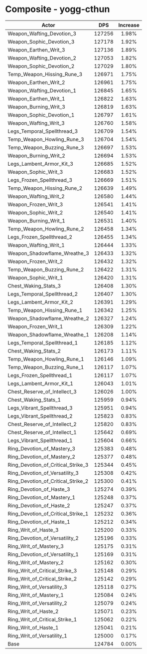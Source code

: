 # Composite - yogg-cthun
| Actor | DPS | Increase |
|---|:---:|:---:|
|Weapon_Wafting_Devotion_3|127256|1.98%|
|Weapon_Sophic_Devotion_3|127178|1.92%|
|Weapon_Earthen_Writ_3|127136|1.89%|
|Weapon_Wafting_Devotion_2|127053|1.82%|
|Weapon_Sophic_Devotion_2|127029|1.80%|
|Temp_Weapon_Hissing_Rune_3|126971|1.75%|
|Weapon_Earthen_Writ_2|126961|1.75%|
|Weapon_Wafting_Devotion_1|126845|1.65%|
|Weapon_Earthen_Writ_1|126822|1.63%|
|Weapon_Burning_Writ_3|126819|1.63%|
|Weapon_Sophic_Devotion_1|126797|1.61%|
|Weapon_Wafting_Writ_3|126760|1.58%|
|Legs_Temporal_Spellthread_3|126709|1.54%|
|Temp_Weapon_Howling_Rune_3|126704|1.54%|
|Temp_Weapon_Buzzing_Rune_3|126697|1.53%|
|Weapon_Burning_Writ_2|126694|1.53%|
|Legs_Lambent_Armor_Kit_3|126685|1.52%|
|Weapon_Sophic_Writ_3|126683|1.52%|
|Legs_Frozen_Spellthread_3|126669|1.51%|
|Temp_Weapon_Hissing_Rune_2|126639|1.49%|
|Weapon_Wafting_Writ_2|126580|1.44%|
|Weapon_Frozen_Writ_3|126541|1.41%|
|Weapon_Sophic_Writ_2|126540|1.41%|
|Weapon_Burning_Writ_1|126531|1.40%|
|Temp_Weapon_Howling_Rune_2|126458|1.34%|
|Legs_Frozen_Spellthread_2|126455|1.34%|
|Weapon_Wafting_Writ_1|126444|1.33%|
|Weapon_Shadowflame_Wreathe_3|126433|1.32%|
|Weapon_Frozen_Writ_2|126432|1.32%|
|Temp_Weapon_Buzzing_Rune_2|126422|1.31%|
|Weapon_Sophic_Writ_1|126420|1.31%|
|Chest_Waking_Stats_3|126408|1.30%|
|Legs_Temporal_Spellthread_2|126407|1.30%|
|Legs_Lambent_Armor_Kit_2|126391|1.29%|
|Temp_Weapon_Hissing_Rune_1|126342|1.25%|
|Weapon_Shadowflame_Wreathe_2|126327|1.24%|
|Weapon_Frozen_Writ_1|126309|1.22%|
|Weapon_Shadowflame_Wreathe_1|126208|1.14%|
|Legs_Temporal_Spellthread_1|126185|1.12%|
|Chest_Waking_Stats_2|126173|1.11%|
|Temp_Weapon_Howling_Rune_1|126146|1.09%|
|Temp_Weapon_Buzzing_Rune_1|126117|1.07%|
|Legs_Frozen_Spellthread_1|126117|1.07%|
|Legs_Lambent_Armor_Kit_1|126043|1.01%|
|Chest_Reserve_of_Intellect_3|126026|1.00%|
|Chest_Waking_Stats_1|125959|0.94%|
|Legs_Vibrant_Spellthread_3|125951|0.94%|
|Legs_Vibrant_Spellthread_2|125823|0.83%|
|Chest_Reserve_of_Intellect_2|125820|0.83%|
|Chest_Reserve_of_Intellect_1|125642|0.69%|
|Legs_Vibrant_Spellthread_1|125604|0.66%|
|Ring_Devotion_of_Mastery_3|125383|0.48%|
|Ring_Devotion_of_Mastery_2|125377|0.48%|
|Ring_Devotion_of_Critical_Strike_3|125344|0.45%|
|Ring_Devotion_of_Versatility_3|125308|0.42%|
|Ring_Devotion_of_Critical_Strike_2|125300|0.41%|
|Ring_Devotion_of_Haste_3|125274|0.39%|
|Ring_Devotion_of_Mastery_1|125248|0.37%|
|Ring_Devotion_of_Haste_2|125247|0.37%|
|Ring_Devotion_of_Critical_Strike_1|125232|0.36%|
|Ring_Devotion_of_Haste_1|125212|0.34%|
|Ring_Writ_of_Haste_3|125200|0.33%|
|Ring_Devotion_of_Versatility_2|125196|0.33%|
|Ring_Writ_of_Mastery_3|125175|0.31%|
|Ring_Devotion_of_Versatility_1|125169|0.31%|
|Ring_Writ_of_Mastery_2|125162|0.30%|
|Ring_Writ_of_Critical_Strike_3|125148|0.29%|
|Ring_Writ_of_Critical_Strike_2|125142|0.29%|
|Ring_Writ_of_Versatility_3|125118|0.27%|
|Ring_Writ_of_Mastery_1|125084|0.24%|
|Ring_Writ_of_Versatility_2|125079|0.24%|
|Ring_Writ_of_Haste_2|125071|0.23%|
|Ring_Writ_of_Critical_Strike_1|125062|0.22%|
|Ring_Writ_of_Haste_1|125041|0.21%|
|Ring_Writ_of_Versatility_1|125000|0.17%|
|Base|124784|0.00%|
